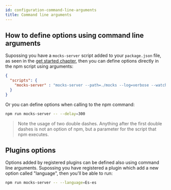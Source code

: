 ```yaml
---
id: configuration-command-line-arguments
title: Command line arguments
---
```


## How to define options using command line arguments

Supossing you have a `mocks-server` script added to your `package.json` file, as seen in the [get started chapter](get-started-intro.md#installation), then you can define options directly in the npm script using arguments:

```json
{
  "scripts": {
    "mocks-server" : "mocks-server --path=./mocks --log=verbose --watch=false"
  }
}
```

Or you can define options when calling to the npm command:

```bash
npm run mocks-server -- --delay=300
```

> Note the usage of two double dashes. Anything after the first double dashes is not an option of npm, but a parameter for the script that npm executes.

## Plugins options

Options added by registered plugins can be defined also using command line arguments. Supossing you have registered a plugin which add a new option called "language", then you'll be able to run:

```bash
npm run mocks-server -- --language=Es-es
```
